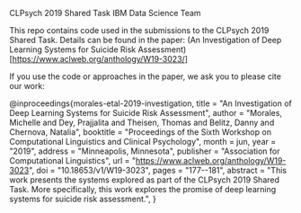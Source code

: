 CLPsych 2019 Shared Task
IBM Data Science Team

This repo contains code used in the submissions to the CLPsych 2019 Shared Task. Details can be found in the paper: (An Investigation of Deep Learning Systems for Suicide Risk Assessment)[https://www.aclweb.org/anthology/W19-3023/]

If you use the code or approaches in the paper, we ask you to please cite our work:

@inproceedings{morales-etal-2019-investigation,
    title = "An Investigation of Deep Learning Systems for Suicide Risk Assessment",
    author = "Morales, Michelle  and
      Dey, Prajjalita  and
      Theisen, Thomas  and
      Belitz, Danny  and
      Chernova, Natalia",
    booktitle = "Proceedings of the Sixth Workshop on Computational Linguistics and Clinical Psychology",
    month = jun,
    year = "2019",
    address = "Minneapolis, Minnesota",
    publisher = "Association for Computational Linguistics",
    url = "https://www.aclweb.org/anthology/W19-3023",
    doi = "10.18653/v1/W19-3023",
    pages = "177--181",
    abstract = "This work presents the systems explored as part of the CLPsych 2019 Shared Task. More specifically, this work explores the promise of deep learning systems for suicide risk assessment.",
}

